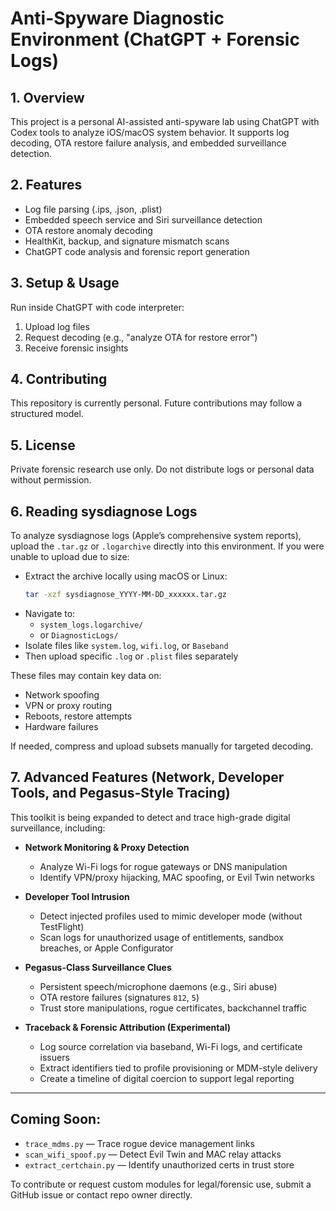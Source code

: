 
# Anti-Spyware Diagnostic Environment (ChatGPT + Forensic Logs)

## 1. Overview
This project is a personal AI-assisted anti-spyware lab using ChatGPT with Codex tools to analyze iOS/macOS system behavior. It supports log decoding, OTA restore failure analysis, and embedded surveillance detection.

## 2. Features
- Log file parsing (.ips, .json, .plist)
- Embedded speech service and Siri surveillance detection
- OTA restore anomaly decoding
- HealthKit, backup, and signature mismatch scans
- ChatGPT code analysis and forensic report generation

## 3. Setup & Usage
Run inside ChatGPT with code interpreter:
1. Upload log files
2. Request decoding (e.g., "analyze OTA for restore error")
3. Receive forensic insights

## 4. Contributing
This repository is currently personal. Future contributions may follow a structured model.

## 5. License
Private forensic research use only. Do not distribute logs or personal data without permission.

## 6. Reading sysdiagnose Logs

To analyze sysdiagnose logs (Apple’s comprehensive system reports), upload the `.tar.gz` or `.logarchive` directly into this environment. If you were unable to upload due to size:

- Extract the archive locally using macOS or Linux:
  ```bash
  tar -xzf sysdiagnose_YYYY-MM-DD_xxxxxx.tar.gz
  ```
- Navigate to:
  - `system_logs.logarchive/`
  - or `DiagnosticLogs/`
- Isolate files like `system.log`, `wifi.log`, or `Baseband`
- Then upload specific `.log` or `.plist` files separately

These files may contain key data on:
- Network spoofing
- VPN or proxy routing
- Reboots, restore attempts
- Hardware failures

If needed, compress and upload subsets manually for targeted decoding.


## 7. Advanced Features (Network, Developer Tools, and Pegasus-Style Tracing)

This toolkit is being expanded to detect and trace high-grade digital surveillance, including:

- **Network Monitoring & Proxy Detection**
  - Analyze Wi-Fi logs for rogue gateways or DNS manipulation
  - Identify VPN/proxy hijacking, MAC spoofing, or Evil Twin networks

- **Developer Tool Intrusion**
  - Detect injected profiles used to mimic developer mode (without TestFlight)
  - Scan logs for unauthorized usage of entitlements, sandbox breaches, or Apple Configurator

- **Pegasus-Class Surveillance Clues**
  - Persistent speech/microphone daemons (e.g., Siri abuse)
  - OTA restore failures (signatures `812`, `5`)
  - Trust store manipulations, rogue certificates, backchannel traffic

- **Traceback & Forensic Attribution (Experimental)**
  - Log source correlation via baseband, Wi-Fi logs, and certificate issuers
  - Extract identifiers tied to profile provisioning or MDM-style delivery
  - Create a timeline of digital coercion to support legal reporting

---

## Coming Soon:
- `trace_mdms.py` — Trace rogue device management links
- `scan_wifi_spoof.py` — Detect Evil Twin and MAC relay attacks
- `extract_certchain.py` — Identify unauthorized certs in trust store

To contribute or request custom modules for legal/forensic use, submit a GitHub issue or contact repo owner directly.
